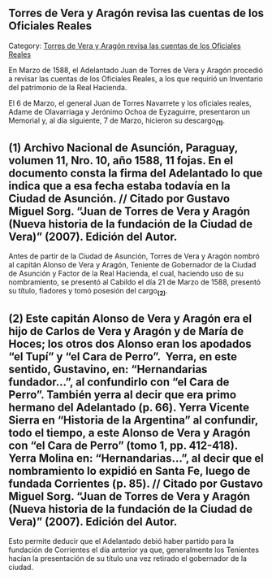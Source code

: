 ## Torres de Vera y Aragón revisa las cuentas de los Oficiales Reales

Category: [Torres de Vera y Aragón revisa las cuentas de los Oficiales Reales](http://descubrircorrientes.com.ar/2012/index.php/3226-historia-desde-el-origen-hasta-1814/corrientes-colonial-primeras-noticias/el-adelantado-en-asuncion/torres-de-vera-y-aragon-revisa-las-cuentas-de-los-oficiales-reales)

En Marzo de 1588, el Adelantado Juan de Torres de Vera y Aragón procedió a revisar las cuentas de los Oficiales Reales, a los que requirió un Inventario del patrimonio de la Real Hacienda.

El 6 de Marzo, el general Juan de Torres Navarrete y los oficiales reales, Adame de Olavarriaga y Jerónimo Ochoa de Eyzaguirre, presentaron un Memorial y, al día siguiente, 7 de Marzo, hicieron su descargo<sub><strong>(1)</strong></sub>.

## **(1)** Archivo Nacional de Asunción, Paraguay, volumen 11, Nro. 10, año 1588, 11 fojas. En el documento consta la firma del Adelantado lo que indica que a esa fecha estaba todavía en la Ciudad de Asunción. // Citado por Gustavo Miguel Sorg. “Juan de Torres de Vera y Aragón (Nueva historia de la fundación de la Ciudad de Vera)” (2007). Edición del Autor.

Antes de partir de la Ciudad de Asunción, Torres de Vera y Aragón nombró al capitán Alonso de Vera y Aragón, Teniente de Gobernador de la Ciudad de Asunción y Factor de la Real Hacienda, el cual, haciendo uso de su nombramiento, se presentó al Cabildo el día 21 de Marzo de 1588, presentó su título, fiadores y tomó posesión del cargo<sub><strong>(2)</strong></sub>.

## (2) Este capitán Alonso de Vera y Aragón era el hijo de Carlos de Vera y Aragón y de María de Hoces; los otros dos Alonso eran los apodados “el Tupí” y “el Cara de Perro”.  Yerra, en este sentido, Gustavino, en: “Hernandarias fundador...”, al confundirlo con “el Cara de Perro”. También yerra al decir que era primo hermano del Adelantado (p. 66). Yerra Vicente Sierra en “Historia de la Argentina” al confundir, todo el tiempo, a este Alonso de Vera y Aragón con “el Cara de Perro” (tomo 1, pp. 412-418). Yerra Molina en: “Hernandarias...”, al decir que el nombramiento lo expidió en Santa Fe, luego de fundada Corrientes (p. 85). // Citado por Gustavo Miguel Sorg. “Juan de Torres de Vera y Aragón (Nueva historia de la fundación de la Ciudad de Vera)” (2007). Edición del Autor.

Esto permite deducir que el Adelantado debió haber partido para la fundación de Corrientes el día anterior ya que, generalmente los Tenientes hacían la presentación de su título una vez retirado el gobernador de la ciudad.